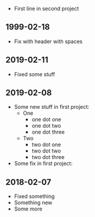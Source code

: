 - First line in second project
## 1999-02-18  
- Fix with header with spaces
## 2019-02-11
- Fixed some stuff
## 2019-02-08

- Some new stuff in first project:
    - One
        - one dot one
        - one dot two
        - one dot three
    - Two
        - two dot one
        - two dot two
        - two dot three
- Some fix in first project:

## 2018-02-07

- Fixed something
- Something new
- Some more

